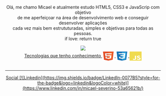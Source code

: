 <div align="center">
  <p text-align="left">
    Olá, me chamo Micael e atualmente estudo HTML5, CSS3 e JavaScrip com objetivo<br>
    de me aperfeiçoar na área de desenvolvimento web e conseguir desenvolver aplicações<br> 
    cada vez mais bem estrututuradas, simples e objetivas para todas as pessoas.<br>
    if love: return true
  </p>
</div>

<div align="center">
  <a href="https://github.com/micaelsev">
  <img height="150em" src="https://github-readme-stats.vercel.app/api/top-langs/?username=micaelsev&layout=compact&langs_count=7&theme=dracula"/>
</div>


<div style="display: inline_block" align="center">
  Tecnologias que tenho conhecimento
  <img align="center" alt="micaelsev-HTML" height="30" width="40" src="https://raw.githubusercontent.com/devicons/devicon/master/icons/html5/html5-original.svg">
  <img align="center" alt="micaelsev-CSS" height="30" width="40" src="https://raw.githubusercontent.com/devicons/devicon/master/icons/css3/css3-original.svg">
  <img align="center" alt="micaelsev-Js" height="30" width="40" src="https://raw.githubusercontent.com/devicons/devicon/master/icons/javascript/javascript-plain.svg">
</div><br/>

---

<div align="center">
Social
[![Linkedin](https://img.shields.io/badge/LinkedIn-0077B5?style=for-the-badge&logo=linkedin&logoColor=white)](https://www.linkedin.com/in/micael-severino-53a65621b/)
</div>
